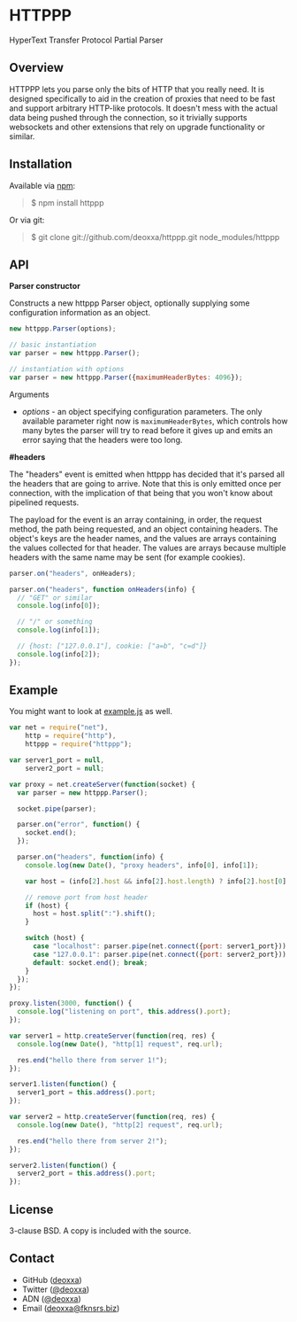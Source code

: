 HTTPPP
======

HyperText Transfer Protocol Partial Parser

Overview
--------

HTTPPP lets you parse only the bits of HTTP that you really need. It is designed
specifically to aid in the creation of proxies that need to be fast and support
arbitrary HTTP-like protocols. It doesn't mess with the actual data being pushed
through the connection, so it trivially supports websockets and other extensions
that rely on upgrade functionality or similar.

Installation
------------

Available via [npm](http://npmjs.org/):

> $ npm install httppp

Or via git:

> $ git clone git://github.com/deoxxa/httppp.git node_modules/httppp

API
---

**Parser constructor**

Constructs a new httppp Parser object, optionally supplying some configuration
information as an object.

```javascript
new httppp.Parser(options);
```

```javascript
// basic instantiation
var parser = new httppp.Parser();

// instantiation with options
var parser = new httppp.Parser({maximumHeaderBytes: 4096});
```

Arguments

* _options_ - an object specifying configuration parameters. The only available
  parameter right now is `maximumHeaderBytes`, which controls how many bytes the
  parser will try to read before it gives up and emits an error saying that the
  headers were too long.

**#headers**

The "headers" event is emitted when httppp has decided that it's parsed all the
headers that are going to arrive. Note that this is only emitted once per
connection, with the implication of that being that you won't know about
pipelined requests.

The payload for the event is an array containing, in order, the request method,
the path being requested, and an object containing headers. The object's keys
are the header names, and the values are arrays containing the values collected
for that header. The values are arrays because multiple headers with the same
name may be sent (for example cookies).

```javascript
parser.on("headers", onHeaders);
```

```javascript
parser.on("headers", function onHeaders(info) {
  // "GET" or similar
  console.log(info[0]);

  // "/" or something
  console.log(info[1]);

  // {host: ["127.0.0.1"], cookie: ["a=b", "c=d"]}
  console.log(info[2]);
});
```

Example
-------

You might want to look at [example.js](https://github.com/deoxxa/httppp/blob/master/example.js)
as well.

```javascript
var net = require("net"),
    http = require("http"),
    httppp = require("httppp");

var server1_port = null,
    server2_port = null;

var proxy = net.createServer(function(socket) {
  var parser = new httppp.Parser();

  socket.pipe(parser);

  parser.on("error", function() {
    socket.end();
  });

  parser.on("headers", function(info) {
    console.log(new Date(), "proxy headers", info[0], info[1]);

    var host = (info[2].host && info[2].host.length) ? info[2].host[0] : null;

    // remove port from host header
    if (host) {
      host = host.split(":").shift();
    }

    switch (host) {
      case "localhost": parser.pipe(net.connect({port: server1_port})).pipe(socket); break;
      case "127.0.0.1": parser.pipe(net.connect({port: server2_port})).pipe(socket); break;
      default: socket.end(); break;
    }
  });
});

proxy.listen(3000, function() {
  console.log("listening on port", this.address().port);
});

var server1 = http.createServer(function(req, res) {
  console.log(new Date(), "http[1] request", req.url);

  res.end("hello there from server 1!");
});

server1.listen(function() {
  server1_port = this.address().port;
});

var server2 = http.createServer(function(req, res) {
  console.log(new Date(), "http[2] request", req.url);

  res.end("hello there from server 2!");
});

server2.listen(function() {
  server2_port = this.address().port;
});
```

License
-------

3-clause BSD. A copy is included with the source.

Contact
-------

* GitHub ([deoxxa](http://github.com/deoxxa))
* Twitter ([@deoxxa](http://twitter.com/deoxxa))
* ADN ([@deoxxa](https://alpha.app.net/deoxxa))
* Email ([deoxxa@fknsrs.biz](mailto:deoxxa@fknsrs.biz))
